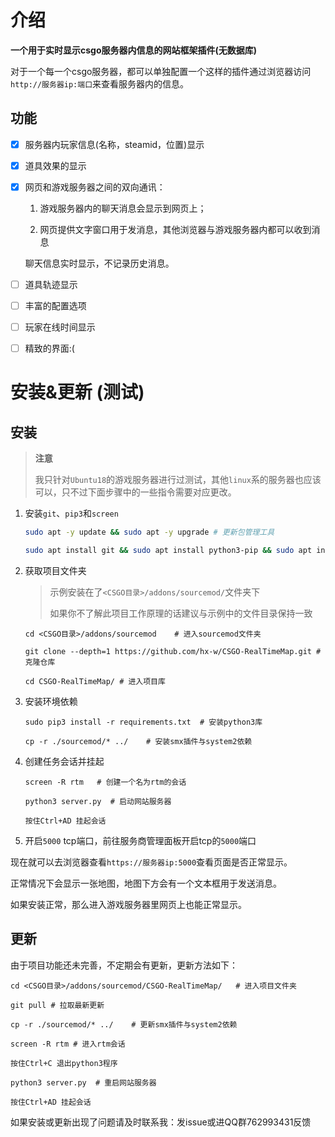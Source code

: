 # 介绍

**一个用于实时显示csgo服务器内信息的网站框架插件(无数据库)**

对于一个每一个csgo服务器，都可以单独配置一个这样的插件通过浏览器访问`http://服务器ip:端口`来查看服务器内的信息。

## 功能

- [x] 服务器内玩家信息(名称，steamid，位置)显示

- [x] 道具效果的显示

- [x] 网页和游戏服务器之间的双向通讯：

  1. 游戏服务器内的聊天消息会显示到网页上；

  2. 网页提供文字窗口用于发消息，其他浏览器与游戏服务器内都可以收到消息

  聊天信息实时显示，不记录历史消息。
  
- [ ] 道具轨迹显示

- [ ] 丰富的配置选项

- [ ] 玩家在线时间显示

- [ ] 精致的界面:(

# 安装&更新 (测试)

## 安装

> **注意**
>
> 我只针对`Ubuntu18`的游戏服务器进行过测试，其他`linux`系的服务器也应该可以，只不过下面步骤中的一些指令需要对应更改。

1. 安装`git`、`pip3`和`screen`

   ```bash
   sudo apt -y update && sudo apt -y upgrade # 更新包管理工具
   
   sudo apt install git && sudo apt install python3-pip && sudo apt install screen # 安装git pip3 screen
   ```

2. 获取项目文件夹

   > 示例安装在了`<CSGO目录>/addons/sourcemod/`文件夹下
   >
   > 如果你不了解此项目工作原理的话建议与示例中的文件目录保持一致

   ```shell
   cd <CSGO目录>/addons/sourcemod    # 进入sourcemod文件夹
   
   git clone --depth=1 https://github.com/hx-w/CSGO-RealTimeMap.git # 克隆仓库
   
   cd CSGO-RealTimeMap/ # 进入项目库
   ```

3. 安装环境依赖

   ```shell
   sudo pip3 install -r requirements.txt  # 安装python3库
   
   cp -r ./sourcemod/* ../    # 安装smx插件与system2依赖
   ```

4. 创建任务会话并挂起

   ```shell
   screen -R rtm   # 创建一个名为rtm的会话
   
   python3 server.py  # 启动网站服务器
   
   按住Ctrl+AD 挂起会话
   ```

5. 开启`5000` tcp端口，前往服务商管理面板开启tcp的`5000`端口

现在就可以去浏览器查看`https://服务器ip:5000`查看页面是否正常显示。

正常情况下会显示一张地图，地图下方会有一个文本框用于发送消息。

如果安装正常，那么进入游戏服务器里网页上也能正常显示。

## 更新

由于项目功能还未完善，不定期会有更新，更新方法如下：

```shell
cd <CSGO目录>/addons/sourcemod/CSGO-RealTimeMap/   # 进入项目文件夹

git pull # 拉取最新更新

cp -r ./sourcemod/* ../    # 更新smx插件与system2依赖

screen -R rtm # 进入rtm会话

按住Ctrl+C 退出python3程序

python3 server.py  # 重启网站服务器

按住Ctrl+AD 挂起会话
```

如果安装或更新出现了问题请及时联系我：发issue或进QQ群762993431反馈